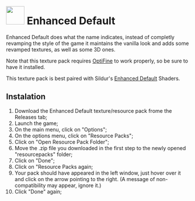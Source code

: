 

# <img src="https://user-images.githubusercontent.com/83798084/197426472-e6270792-252a-4266-8e5b-c7f30c0b5a15.png" width="50"> Enhanced Default

Enhanced Default does what the name indicates, instead of completly revamping the style of the game it maintains the vanilla look and adds some revamped textures, as well as some 3D ones. 

Note that this texture pack requires <a href="https://optifine.net/downloads">OptiFine</a> to work properly, so be sure to have it installed.

This texture pack is best paired with Sildur's <a href="https://sildurs-shaders.github.io/downloads/">Enhanced Default</a> Shaders.

## Instalation
1. Download the Enhanced Default texture/resource pack frome the Releases tab;
2. Launch the game;
3. On the main menu, click on "Options";
4. On the options menu, click on "Resource Packs";
5. Click on "Open Resource Pack Folder";
6. Move the .zip file you downloaded in the first step to the newly opened "resourcepacks" folder;
7. Click on "Done";
8. Click on "Resource Packs again;
9. Your pack should have appeared in the left window, just hover over it and click on the arrow pointing to the right. (A message of non-compatibility may appear, ignore it.)
10. Click "Done" again;

